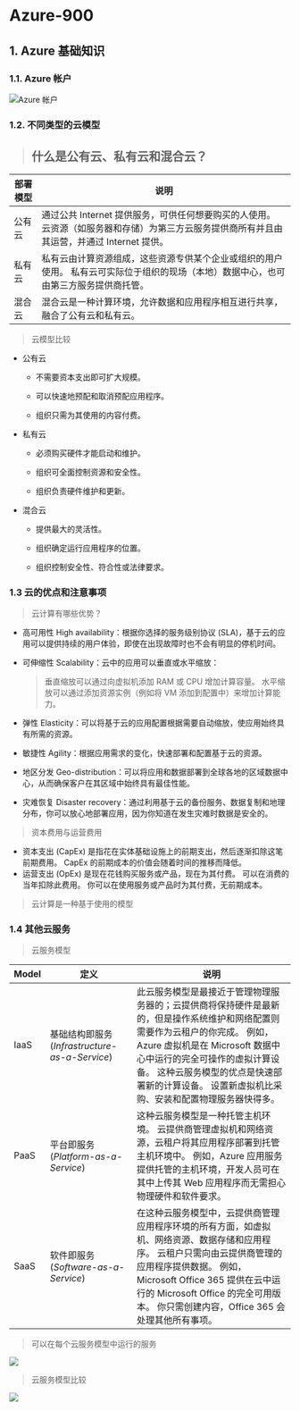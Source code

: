 # Azure-900

## 1. Azure 基础知识

### 1.1. Azure 帐户

![Azure 帐户](https://docs.microsoft.com/zh-cn/learn/azure-fundamentals/intro-to-azure-fundamentals/media/scope-levels-12669ee1.png)

### 1.2. 不同类型的云模型

> ## 什么是公有云、私有云和混合云？

| 部署模型 | 说明                                                         |
| -------- | ----------------------------------------------------------- |
| 公有云   | 通过公共 Internet 提供服务，可供任何想要购买的人使用。 云资源（如服务器和存储）为第三方云服务提供商所有并且由其运营，并通过 Internet 提供。 |
| 私有云   | 私有云由计算资源组成，这些资源专供某个企业或组织的用户使用。 私有云可实际位于组织的现场（本地）数据中心，也可由第三方服务提供商托管。 |
| 混合云   | 混合云是一种计算环境，允许数据和应用程序相互进行共享，融合了公有云和私有云。 |

> 云模型比较
+ 公有云
  - 不需要资本支出即可扩大规模。

  - 可以快速地预配和取消预配应用程序。

  - 组织只需为其使用的内容付费。
+ 私有云
  - 必须购买硬件才能启动和维护。

  - 组织可全面控制资源和安全性。

  - 组织负责硬件维护和更新。
+ 混合云
  - 提供最大的灵活性。

  - 组织确定运行应用程序的位置。

  - 组织控制安全性、符合性或法律要求。

### 1.3 云的优点和注意事项

> 云计算有哪些优势？

+ 高可用性 High availability：根据你选择的服务级别协议 (SLA)，基于云的应用可以提供持续的用户体验，即使在出现故障时也不会有明显的停机时间。

+ 可伸缩性 Scalability：云中的应用可以垂直或水平缩放：

	> 垂直缩放可以通过向虚拟机添加 RAM 或 CPU 增加计算容量。
	> 水平缩放可以通过添加资源实例（例如将 VM 添加到配置中）来增加计算能力。

+ 弹性 Elasticity：可以将基于云的应用配置根据需要自动缩放，使应用始终具有所需的资源。

+ 敏捷性 Agility：根据应用需求的变化，快速部署和配置基于云的资源。

+ 地区分发 Geo-distribution：可以将应用和数据部署到全球各地的区域数据中心，从而确保客户在其区域中始终具有最佳性能。

+ 灾难恢复 Disaster recovery：通过利用基于云的备份服务、数据复制和地理分布，你可以放心地部署应用，因为你知道在发生灾难时数据是安全的。

> 资本费用与运营费用

+ 资本支出 (CapEx) 是指花在实体基础设施上的前期支出，然后逐渐扣除这笔前期费用。 CapEx 的前期成本的价值会随着时间的推移而降低。
+ 运营支出 (OpEx) 是现在花钱购买服务或产品，现在为其付费。 可以在消费的当年扣除此费用。 你可以在使用服务或产品时为其付费，无前期成本。

> 云计算是一种基于使用的模型

### 1.4 其他云服务

> 云服务模型

| Model | 定义                                          | 说明                                                         |
| ----- | --------------------------------------------- | ------------------------------------------------------------ |
| IaaS  | 基础结构即服务(*Infrastructure-as-a-Service*) | 此云服务模型是最接近于管理物理服务器的；云提供商将保持硬件是最新的，但是操作系统维护和网络配置则需要作为云租户的你完成。 例如，Azure 虚拟机是在 Microsoft 数据中心中运行的完全可操作的虚拟计算设备。 这种云服务模型的优点是快速部署新的计算设备。 设置新虚拟机比采购、安装和配置物理服务器快得多。 |
| PaaS  | 平台即服务(*Platform-as-a-Service*)           | 这种云服务模型是一种托管主机环境。 云提供商管理虚拟机和网络资源，云租户将其应用程序部署到托管主机环境中。 例如，Azure 应用服务提供托管的主机环境，开发人员可在其中上传其 Web 应用程序而无需担心物理硬件和软件要求。 |
| SaaS  | 软件即服务(*Software-as-a-Service*)           | 在这种云服务模型中，云提供商管理应用程序环境的所有方面，如虚拟机、网络资源、数据存储和应用程序。 云租户只需向由云提供商管理的应用程序提供数据。 例如，Microsoft Office 365 提供在云中运行的 Microsoft Office 的完全可用版本。 你只需创建内容，Office 365 会处理其他所有事项。 |

> 可以在每个云服务模型中运行的服务

![](https://docs.microsoft.com/zh-cn/learn/azure-fundamentals/fundamental-azure-concepts/media/iaas-paas-saas-575a09e9.png)

> 云服务模型比较

![](https://docs.microsoft.com/zh-cn/learn/azure-fundamentals/fundamental-azure-concepts/media/shared-responsibility-76efbc1e.png)
